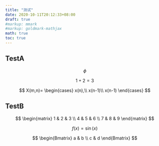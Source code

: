 ```yaml
---
title: "测试"
date: 2020-10-11T20:12:33+08:00
draft: true
#markup: mmark
#markup: goldmark-mathjax
math: true
toc: true
---
```


## TestA

$$\phi$$

$$1+2=3$$

$$
X(m,n)=
\begin{cases}
x(n),\\
x(n-1)\\
x(n-1)
\end{cases}
$$

## TestB

$$
  \begin{matrix}
   1 & 2 & 3 \\
   4 & 5 & 6 \\
   7 & 8 & 9
  \end{matrix} 
$$

$$f(x) = \sin(x)$$

$$
\begin{Bmatrix}
   a & b \\
   c & d
\end{Bmatrix}
$$
